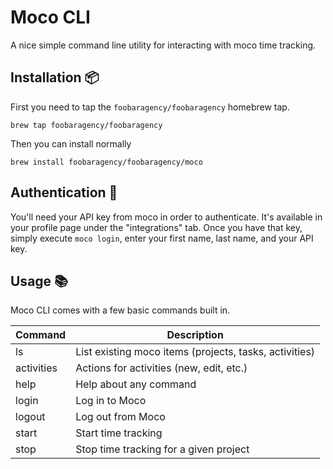 # Moco CLI

A nice simple command line utility for interacting with moco time tracking.

## Installation 📦

First you need to tap the `foobaragency/foobaragency` homebrew tap.

```shell
brew tap foobaragency/foobaragency
```

Then you can install normally

```shell
brew install foobaragency/foobaragency/moco
```

## Authentication 🔑

You'll need your API key from moco in order to authenticate. It's available in your profile page under the "integrations" tab.
Once you have that key, simply execute `moco login`, enter your first name, last name, and your API key.

## Usage 📚

Moco CLI comes with a few basic commands built in.

| Command    | Description                                            |
| ---------- | ------------------------------------------------------ |
| ls         | List existing moco items (projects, tasks, activities) |
| activities | Actions for activities (new, edit, etc.)               |
| help       | Help about any command                                 |
| login      | Log in to Moco                                         |
| logout     | Log out from Moco                                      |
| start      | Start time tracking                                    |
| stop       | Stop time tracking for a given project                 |

